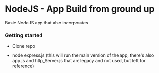 # NodeJS - App Build from ground up

Basic NodeJS app that also incorporates 

### Getting started

- Clone repo

- node express.js (this will run the main version of the app, there's also app.js and http_Server.js that are legacy and not used, but left for reference)
